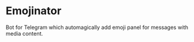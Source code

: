 # Emojinator

Bot for Telegram which automagically add emoji panel for messages with media content.
